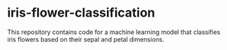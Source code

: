 # iris-flower-classification
This repository contains code for a machine learning model that classifies iris flowers based on their sepal and petal dimensions. 
